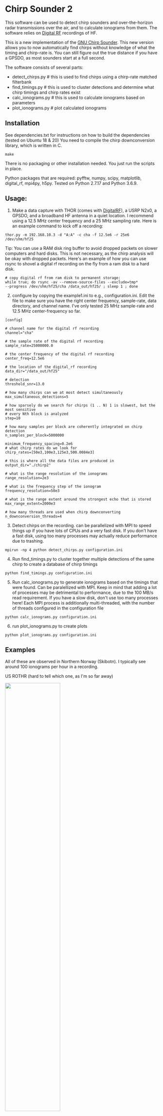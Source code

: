 # Chirp Sounder 2

This software can be used to detect chirp sounders and over-the-horizon radar transmissions over the air, and to calculate ionograms from them. The software relies on <a href="https://github.com/MITHaystack/digital_rf">Digital RF</a> recordings of HF. 

This is a new implementation of the <a href="https://github.com/jvierine/chirpsounder">GNU Chirp Sounder</a>. This new version allows you to now automatically find chirps without knowledge of what the timing and chirp-rate is. You can still figure out the true distance if you have a GPSDO, as most sounders start at a full second. 

The software consists of several parts:
 - detect_chirps.py  # this is used to find chirps using a chirp-rate matched filterbank
 - find_timings.py # this is used to cluster detections and determine what chirp timings and chirp rates exist
 - calc_ionograms.py # this is used to calculate ionograms based on parameters
 - plot_ionograms.py # plot calculated ionograms

## Installation
See dependencies.txt for instructions on how to build the dependencies (tested on Ubuntu 18 & 20)
You need to compile the chirp downconversion library, which is written in C.
```
make 
```
There is no packaging or other installation needed. You just run the scripts in place. 

Python packages that are required: pyfftw, numpy, scipy, matplotlib, digital_rf, mpi4py, h5py. Tested on Python 2.7.17 and Python 3.6.9. 

## Usage:
1) Make a data capture with THOR (comes with <a href="https://github.com/MITHaystack/digital_rf">DigitalRF</a>), a USRP N2x0, a GPSDO, and a broadband HF antenna in a quiet location. I recommend using a 12.5 MHz center frequency and a 25 MHz sampling rate. Here is an example command to kick off a recording: 

```
thor.py -m 192.168.10.3 -d "A:A" -c cha -f 12.5e6 -r 25e6 /dev/shm/hf25 
```

Tip: You can use a RAM disk ring buffer to avoid dropped packets on slower computers and hard disks. This is not necessary, as the chirp analysis will be okay with dropped packets. Here's an example of how you can use rsync to shovel a digital rf recording on the fly from a ram disk to a hard disk.

```
# copy digital rf from ram disk to permanent storage:
while true; do rsync -av --remove-source-files --exclude=tmp*
--progress /dev/shm/hf25/cha /data_out/hf25/ ; sleep 1 ; done
```

2) configure by copying the example1.ini to e.g., configuration.ini. Edit the file to make sure you have the right center frequency, sample-rate, data directory, and channel name. I've only tested 25 MHz sample-rate and 12.5 MHz center-frequency so far.
```
[config]

# channel name for the digital rf recording
channel="cha"

# the sample rate of the digital rf recording
sample_rate=25000000.0

# the center frequency of the digital rf recording
center_freq=12.5e6

# the location of the digital_rf recording
data_dir="/data_out/hf25"

# detection
threshold_snr=13.0

# how many chirps can we at most detect simultaneously
max_simultaneous_detections=5

# how sparsely do we search for chirps (1 .. N) 1 is slowest, but the most sensitive
# every Nth block is analyzed 
step=10            

# how many samples per block are coherently integrated on chirp detection
n_samples_per_block=5000000

minimum_frequency_spacing=0.2e6
# what chirp rates do we look for
chirp_rates=[50e3,100e3,125e3,500.0084e3]

# this is where all the data files are produced in
output_dir="./chirp2"

# what is the range resolution of the ionograms
range_resolution=2e3

# what is the frequency step of the ionogram
frequency_resolution=50e3

# what is the range extent around the strongest echo that is stored
max_range_extent=2000e3

# how many threads are used when chirp downconverting
n_downconversion_threads=4
```

3) Detect chirps on the recording. can be parallelized with MPI to speed things up if you have lots of CPUs and a very fast disk. If you don't have a fast disk, using too many processes may actually reduce performance due to trashing. 
```
mpirun -np 4 python detect_chirps.py configuration.ini
```

4) Run find_timings.py to cluster together multiple detections of the same chirp to create a database of chirp timings
```
python find_timings.py configuration.ini
```

5) Run calc_ionograms.py to generate ionograms based on the timings that were found. Can be paralellized with MPI. Keep in mind that adding a lot of processes may be detrimental to performance, due to the 100 MB/s read requirement. If you have a slow disk, don't use too many processes here! Each MPI process is additionally multi-threaded, with the number of threads configured in the configuration file
```
python calc_ionograms.py configuration.ini
```

6) run plot_ionograms.py to create plots
```
python plot_ionograms.py configuration.ini
```


## Examples

All of these are observed in Northern Norway (Skibotn). I typically see around 100 ionograms per hour in a recording.

US ROTHR (hard to tell which one, as I'm so far away)

<img src=![](https://github.com/jvierine/chirpsounder2/tree/python-packaging/examples/example00.png) width="60%"/>

Sodankylä geophysical observatory vertical sounding ionosonde

<img src="https://github.com/jvierine/chirpsounder2/tree/python-packaging/examples/example01.png" width="60%"/>

US ROTHR (hard to tell which one, as I'm so far away)

<img src="https://github.com/jvierine/chirpsounder2/tree/python-packaging/examples/example02.png" width="60%"/>

Sodankylä geophysical observatory vertical sounding ionosonde

<img src="https://github.com/jvierine/chirpsounder2/tree/python-packaging/examples/example03.png" width="60%"/>

Australian JORN. Very far away! I see many of these at the right time of day. 

<img src="https://github.com/jvierine/chirpsounder2/tree/python-packaging/examples/example04.png" width="60%"/>

US ROTHR (hard to tell which one, as I'm so far away)

<img src="https://github.com/jvierine/chirpsounder2/tree/python-packaging/examples/example05.png" width="60%"/>

## Links

You can also use your sound card and HAM radio to detect chirps using the <a href="https://www.andrewsenior.me.uk/chirpview">Chirpview</a> program.

University of Twente operates a WebSDR, which is capable of <a href="http://websdr.ewi.utwente.nl:8901/chirps/">tracking known chirp sounders</a>
